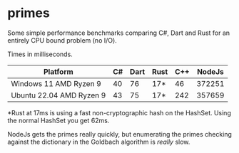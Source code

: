 # primes

Some simple performance benchmarks comparing C#, Dart and Rust for an entirely CPU bound problem (no
I/O).

Times in milliseconds.

| Platform                 | C#     | Dart | Rust | C++   | NodeJs |
|--------------------------|--------|------|------|-------|--------|
| Windows 11 AMD Ryzen 9   | 40     | 76   | 17*  | 46    | 372251 |
| Ubuntu 22.04 AMD Ryzen 9 | 43     | 75   | 17*  | 242   | 357659 |

*Rust at 17ms is using a fast non-cryptographic hash on the HashSet.  Using the normal HashSet you
get 62ms.

NodeJs gets the primes really quickly, but enumerating the primes checking against the dictionary in
the Goldbach algorithm is _really_ slow.
